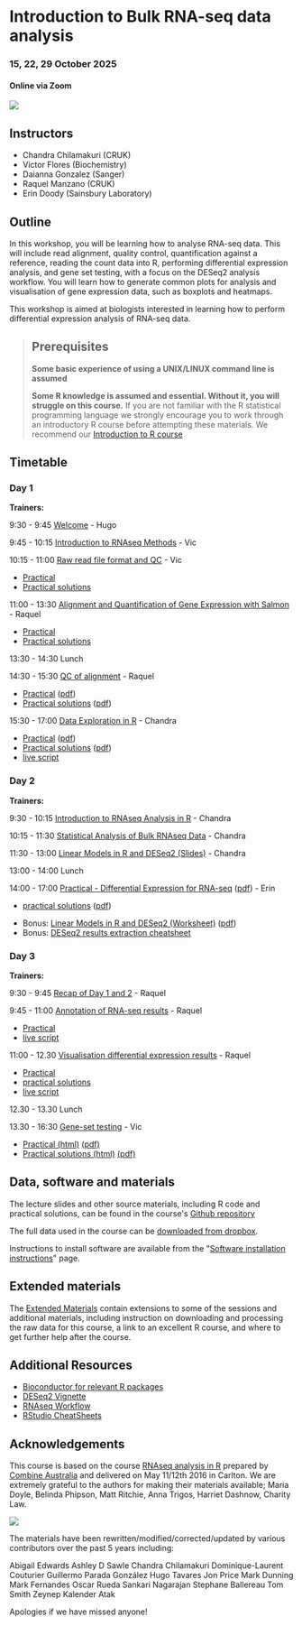 # Introduction to Bulk RNA-seq data analysis
### 15, 22, 29 October 2025
#### Online via Zoom

![](Bulk_RNAseq_Course_Base/images/CRUK_Cambridge_Major_Centre_logo.jpg)

## Instructors

- Chandra Chilamakuri (CRUK)
- Victor Flores (Biochemistry)
- Daianna Gonzalez (Sanger)
- Raquel Manzano (CRUK)
- Erin Doody (Sainsbury Laboratory)

## Outline

In this workshop, you will be learning how to analyse RNA-seq data. This will
include read alignment, quality control, quantification against a reference,
reading the count data into R, performing differential expression analysis, and
gene set testing, with a focus on the DESeq2 analysis workflow. You will learn
how to generate common plots for analysis and visualisation of gene expression
data, such as boxplots and heatmaps.

This workshop is aimed at biologists interested in learning how to perform
differential expression analysis of RNA-seq data.

> ## Prerequisites
>
> __**Some basic experience of using a UNIX/LINUX command line is assumed**__
>
> __**Some R knowledge is assumed and essential. Without it, you will struggle on this course.**__
> If you are not familiar with the R statistical programming language we
> strongly encourage you to work through an introductory R course before
> attempting these materials.
> We recommend our [Introduction to R course](https://bioinformatics-core-shared-training.github.io/r-intro/)

## Timetable

### Day 1

**Trainers:** 

9:30 - 9:45 [Welcome](https://docs.google.com/presentation/d/13mwQfPCpYzj0iz5EyTQHXRd1KNwfds2ILdY8EiK2020/edit?usp=sharing) - Hugo

9:45 - 10:15 [Introduction to RNAseq Methods](Bulk_RNAseq_Course_Base/Markdowns/01_Introduction_to_RNAseq_Methods.html) - Vic

10:15 - 11:00 [Raw read file format and QC](Bulk_RNAseq_Course_Base/Markdowns/02_FastQC_introduction.html) - Vic

  - [Practical](Bulk_RNAseq_Course_Base/Markdowns/02_FastQC_practical.html)
  - [Practical solutions](Bulk_RNAseq_Course_Base/Markdowns/02_FastQC_solutions.html)

11:00 - 13:30 [Alignment and Quantification of Gene Expression with Salmon](Bulk_RNAseq_Course_Base/Markdowns/03_Quantification_with_Salmon_introduction.html) - Raquel

  - [Practical](Bulk_RNAseq_Course_Base/Markdowns/03_Quantification_with_Salmon_practical.html)
  - [Practical solutions](Bulk_RNAseq_Course_Base/Markdowns/03_Quantification_with_Salmon_solutions.html)

13:30 - 14:30 Lunch

14:30 - 15:30 [QC of alignment](Bulk_RNAseq_Course_Base/Markdowns/04_Quality_Control_introduction.html) - Raquel

  - [Practical](Bulk_RNAseq_Course_Base/Markdowns/04_Quality_Control_practical.html) ([pdf](Bulk_RNAseq_Course_Base/Markdowns/04_Quality_Control_practical.pdf))  
  - [Practical solutions](Bulk_RNAseq_Course_Base/Markdowns/04_Quality_Control_solutions.html) ([pdf](Bulk_RNAseq_Course_Base/Markdowns/04_Quality_Control_solutions.pdf))

15:30 - 17:00 [Data Exploration in R](Bulk_RNAseq_Course_Base/Markdowns/05_Data_Exploration_Slides.html) - Chandra

  - [Practical](Bulk_RNAseq_Course_Base/Markdowns/05_Data_Exploration.html) ([pdf](Bulk_RNAseq_Course_Base/Markdowns/05_Data_Exploration.pdf))
  - [Practical solutions](Bulk_RNAseq_Course_Base/Markdowns/05_Data_Exploration_solutions.html) ([pdf](Bulk_RNAseq_Course_Base/Markdowns/05_Data_Exploration_solutions.pdf))
  - [live script](live_scripts/data_exploration.R)


### Day 2

**Trainers:** 

9:30 - 10:15  [Introduction to RNAseq Analysis in R](Bulk_RNAseq_Course_Base/Markdowns/06_Introduction_to_RNAseq_Analysis_in_R.html) - Chandra

10:15 - 11:30 [Statistical Analysis of Bulk RNAseq Data](Bulk_RNAseq_Course_Base/additional_scripts_and_materials/07_Statistics_1.pdf) - Chandra

11:30 - 13:00 [Linear Models in R and DESeq2 (Slides)](Bulk_RNAseq_Course_Base/additional_scripts_and_materials/07_Statistics_2.pdf) - Chandra

13:00 - 14:00 Lunch

14:00 - 17:00  [Practical - Differential Expression for RNA-seq](Bulk_RNAseq_Course_Base/Markdowns/08_DE_analysis_with_DESeq2.html) ([pdf](Bulk_RNAseq_Course_Base/Markdowns/08_DE_analysis_with_DESeq2.pdf)) - Erin
  - [practical solutions](Bulk_RNAseq_Course_Base/Markdowns/08_DE_analysis_with_DESeq2_solutions.html) ([pdf](Bulk_RNAseq_Course_Base/Markdowns/08_DE_analysis_with_DESeq2_solutions.pdf))   
  <!-- - [live script](live_scripts/DESeq2_script.R)  -->
  
  - Bonus: [Linear Models in R and DESeq2 (Worksheet)](Bulk_RNAseq_Course_Base/Markdowns/07_Linear_Models.html) ([pdf](Bulk_RNAseq_Course_Base/Markdowns/07_Linear_Models.pdf))  
  - Bonus: [DESeq2 results extraction cheatsheet](Bulk_RNAseq_Course_Base/additional_scripts_and_materials/DESeq2_results_cheatsheet.pdf)


### Day 3

**Trainers:** 

9:30 - 9:45 [Recap of Day 1 and 2](Bulk_RNAseq_Course_Base/additional_scripts_and_materials/Analysis_of_RNA-seq_data_day3recap.pdf) - Raquel

9:45 - 11:00 [Annotation of RNA-seq results](Bulk_RNAseq_Course_Base/Markdowns/09_Annotation_Slides.html) - Raquel
  - [Practical](Bulk_RNAseq_Course_Base/Markdowns/09_Annotation.html)
  - [live script](live_scripts/IntroRNASeq_Day3_RMG_Oct25.Rmd)

11:00 - 12.30 [Visualisation differential expression results](Bulk_RNAseq_Course_Base/Markdowns/10_Data_Visualisation_Slides.html) - Raquel

  - [Practical](Bulk_RNAseq_Course_Base/Markdowns/10_Data_Visualisation.html)
  - [practical solutions](Bulk_RNAseq_Course_Base/Markdowns/10_Data_Visualisation_solutions.html)
  - [live script](live_scripts/IntroRNASeq_Day3_RMG_Oct25.Rmd)

12.30 - 13.30 Lunch

13.30 - 16:30  [Gene-set testing](Bulk_RNAseq_Course_Base/Markdowns/11_Gene_set_testing_introduction.html) - Vic
   - [Practical (html)](Bulk_RNAseq_Course_Base/Markdowns/11_Gene_set_testing.html) [(pdf)](Bulk_RNAseq_Course_Base/Markdowns/11_Gene_set_testing.pdf)
  - [Practical solutions (html)](Bulk_RNAseq_Course_Base/Markdowns/11_Gene_set_testing_solutions.html) [(pdf)](Bulk_RNAseq_Course_Base/Markdowns/11_Gene_set_testing_solutions.pdf)
  <!-- - [Live Script](live_scripts/GeneSet.R) -->


## Data, software and materials

The lecture slides and other source materials, including R code and
practical solutions, can be found in the course's [Github
repository](https://github.com/bioinformatics-core-shared-training/Bulk_RNASeq_Course_March23)

The full data used in the course can be [downloaded from dropbox](https://www.dropbox.com/sh/sz44que2vha44xw/AABISE1DdBSS6s_zLoW1vuCGa?st=z95zfjyg&dl=0). 

Instructions to install software are available from the "[Software installation instructions](Bulk_RNAseq_Course_Base/Markdowns/setup.html)" page.

## Extended materials

The [Extended Materials](Extended_index.md) contain extensions to some of the
sessions and additional materials, including instruction on downloading and
processing the raw data for this course, a link to an excellent R course, and
where to get further help after the course.

## Additional Resources

* [Bioconductor for relevant R packages](https://bioconductor.org/)
* [DESeq2 Vignette](https://bioconductor.org/packages/release/bioc/vignettes/DESeq2/inst/doc/DESeq2.html)  
* [RNAseq Workflow](http://master.bioconductor.org/packages/release/workflows/vignettes/rnaseqGene/inst/doc/rnaseqGene.html)  
* [RStudio CheatSheets](https://rstudio.com/resources/cheatsheets/)

## Acknowledgements

This course is based on the course [RNAseq analysis in
R](http://combine-australia.github.io/2016-05-11-RNAseq/) prepared by [Combine
Australia](https://combine.org.au/) and delivered on May 11/12th 2016 in
Carlton. We are extremely grateful to the authors for making their materials
available; Maria Doyle, Belinda Phipson, Matt Ritchie, Anna Trigos, Harriet
Dashnow, Charity Law.

![](Bulk_RNAseq_Course_Base/images/combine_banner_small.png)

The materials have been rewritten/modified/corrected/updated by various
contributors over the past 5 years including:

Abigail Edwards
Ashley D Sawle
Chandra Chilamakuri
Dominique-Laurent Couturier
Guillermo Parada González
Hugo Tavares
Jon Price
Mark Dunning
Mark Fernandes
Oscar Rueda
Sankari Nagarajan
Stephane Ballereau
Tom Smith
Zeynep Kalender Atak

Apologies if we have missed anyone!
